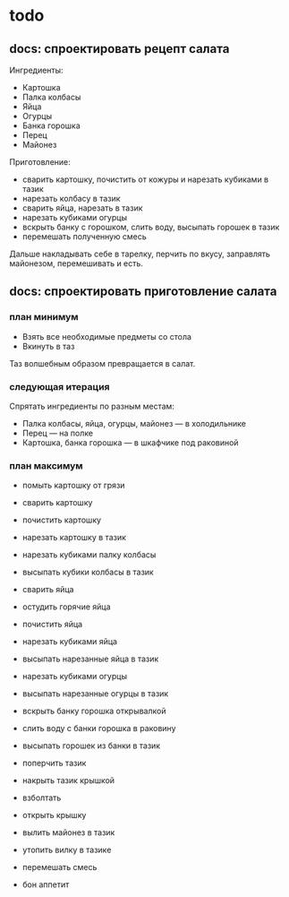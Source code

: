 ﻿# todo

## docs: спроектировать рецепт салата

Ингредиенты:

* Картошка
* Палка колбасы
* Яйца
* Огурцы
* Банка горошка
* Перец
* Майонез

Приготовление:

* сварить картошку, почистить от кожуры и нарезать кубиками в тазик
* нарезать колбасу в тазик
* сварить яйца, нарезать в тазик
* нарезать кубиками огурцы
* вскрыть банку с горошком, слить воду, высыпать горошек в тазик
* перемешать полученную смесь

Дальше накладывать себе в тарелку, перчить по вкусу, заправлять майонезом, перемешивать и есть.

## docs: спроектировать приготовление салата

### план минимум

* Взять все необходимые предметы со стола
* Вкинуть в таз

Таз волшебным образом превращается в салат.

### следующая итерация

Спрятать ингредиенты по разным местам:

* Палка колбасы, яйца, огурцы, майонез — в холодильнике
* Перец — на полке
* Картошка, банка горошка — в шкафчике под раковиной

### план максимум

* помыть картошку от грязи
* сварить картошку
* почистить картошку
* нарезать картошку в тазик

* нарезать кубиками палку колбасы
* высыпать кубики колбасы в тазик

* сварить яйца
* остудить горячие яйца
* почистить яйца
* нарезать кубиками яйца
* высыпать нарезанные яйца в тазик

* нарезать кубиками огурцы
* высыпать нарезанные огурцы в тазик

* вскрыть банку горошка открывалкой
* слить воду с банки горошка в раковину
* высыпать горошек из банки в тазик

* поперчить тазик

* накрыть тазик крышкой
* взболтать
* открыть крышку

* вылить майонез в тазик
* утопить вилку в тазике
* перемешать смесь

* бон аппетит

